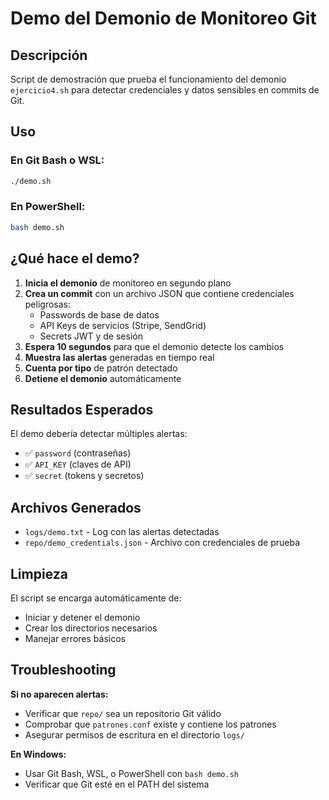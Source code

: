 # Demo del Demonio de Monitoreo Git

## Descripción
Script de demostración que prueba el funcionamiento del demonio `ejercicio4.sh` para detectar credenciales y datos sensibles en commits de Git.

## Uso

### En Git Bash o WSL:
```bash
./demo.sh
```

### En PowerShell:
```bash
bash demo.sh
```

## ¿Qué hace el demo?

1. **Inicia el demonio** de monitoreo en segundo plano
2. **Crea un commit** con un archivo JSON que contiene credenciales peligrosas:
   - Passwords de base de datos
   - API Keys de servicios (Stripe, SendGrid)
   - Secrets JWT y de sesión
3. **Espera 10 segundos** para que el demonio detecte los cambios
4. **Muestra las alertas** generadas en tiempo real
5. **Cuenta por tipo** de patrón detectado
6. **Detiene el demonio** automáticamente

## Resultados Esperados

El demo debería detectar múltiples alertas:
- ✅ `password` (contraseñas)
- ✅ `API_KEY` (claves de API)  
- ✅ `secret` (tokens y secretos)

## Archivos Generados

- `logs/demo.txt` - Log con las alertas detectadas
- `repo/demo_credentials.json` - Archivo con credenciales de prueba

## Limpieza

El script se encarga automáticamente de:
- Iniciar y detener el demonio
- Crear los directorios necesarios
- Manejar errores básicos

## Troubleshooting

**Si no aparecen alertas:**
- Verificar que `repo/` sea un repositorio Git válido
- Comprobar que `patrones.conf` existe y contiene los patrones
- Asegurar permisos de escritura en el directorio `logs/`

**En Windows:**
- Usar Git Bash, WSL, o PowerShell con `bash demo.sh`
- Verificar que Git esté en el PATH del sistema